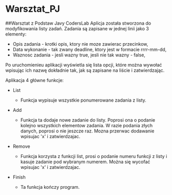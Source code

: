 # Warsztat_PJ
##Warsztat z Podstaw Javy CodersLab
Aplicja została stworzona do modyfikowania listy zadań. Zadania są zapisane w jednej linii jako 3 elementy:
* Opis zadania - krotki opis, ktory nie moze zawierac przecinkow,
* Data wykonanie - tak zwany deadline, ktory jest w formacie rrrr-mm-dd,
* Waznosc zadania - jesli wazny true, jesli nie tak wazny - false,

Po uruchomienieu aplikacji wyświetla się lista opcji, które można wywołać wpisując ich nazwę dokładnie tak, jak są zapisane na liście i zatwierdzając.

Aplikacja 4 główne funkcje:
* List
    * Funkcja wypisuje wszystkie ponumerowane zadania z listy.
* Add
    * Funkcja ta dodaje nowe zadanie do listy. Poprosi ona o podanie kolejno wszystkich elementow zadania. W razie podania złych danych, poprosi o nie jeszcze raz. Mozna przerwac dodawanie wpisujac 'x' i zatwierdzajac.
    
* Remove
    * Funkcja korzysta z funkcji list, prosi o podanie numeru funkcji z listy i kasuje zadanie pod wybranym numerem. Można się wycofać wpisujac 'x' i zatwierdzajac.
    
* Finish
    * Ta funkcja kończy program.
    
